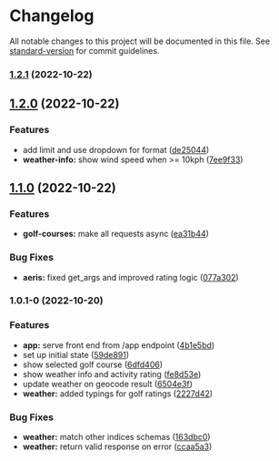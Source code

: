 # Changelog

All notable changes to this project will be documented in this file. See [standard-version](https://github.com/conventional-changelog/standard-version) for commit guidelines.

### [1.2.1](https://github.com/CalebM1987/golf-conditions/compare/v1.2.0...v1.2.1) (2022-10-22)

## [1.2.0](https://github.com/CalebM1987/golf-conditions/compare/v1.1.0...v1.2.0) (2022-10-22)


### Features

* add limit and use dropdown for format ([de25044](https://github.com/CalebM1987/golf-conditions/commit/de250442cdb86a859df305f9b2ec74182c455f03))
* **weather-info:** show wind speed when >= 10kph ([7ee9f33](https://github.com/CalebM1987/golf-conditions/commit/7ee9f336b1e1a72bfc997f95e3751a9c7b4f4b20))

## [1.1.0](https://github.com/CalebM1987/golf-conditions/compare/v1.0.1-0...v1.1.0) (2022-10-22)


### Features

* **golf-courses:** make all requests async ([ea31b44](https://github.com/CalebM1987/golf-conditions/commit/ea31b448786c958e6e4c5a05fedf79c6bac4b02d))


### Bug Fixes

* **aeris:** fixed get_args and improved rating logic ([077a302](https://github.com/CalebM1987/golf-conditions/commit/077a30275e202ece07ab2f2335b2bc1046de6fe8))

### 1.0.1-0 (2022-10-20)


### Features

* **app:** serve front end from /app endpoint ([4b1e5bd](https://github.com/CalebM1987/golf-conditions/commit/4b1e5bdca095d75c6eadb2d4a1b44a38c2cace03))
* set up initial state ([59de891](https://github.com/CalebM1987/golf-conditions/commit/59de8914086fb865ea601c3283e0de5737a2b0a6))
* show selected golf course ([6dfd406](https://github.com/CalebM1987/golf-conditions/commit/6dfd4060badbac7efde735bdb79d11903fd651dd))
* show weather info and activity rating ([fe8d53e](https://github.com/CalebM1987/golf-conditions/commit/fe8d53e648d207bbdb208262e1e73f4569afdf6e))
* update weather on geocode result ([6504e3f](https://github.com/CalebM1987/golf-conditions/commit/6504e3f15954b220110397d40f96ea109f21c46f))
* **weather:** added typings for golf ratings ([2227d42](https://github.com/CalebM1987/golf-conditions/commit/2227d4294dc36e3d29d63eed2b59962fa080059c))


### Bug Fixes

* **weather:** match other indices schemas ([163dbc0](https://github.com/CalebM1987/golf-conditions/commit/163dbc08069ad900f4240b0126ba4c63708437d4))
* **weather:** return valid response on error ([ccaa5a3](https://github.com/CalebM1987/golf-conditions/commit/ccaa5a33c25e0a5b1bd02ecc64273b95514aa5b3))

